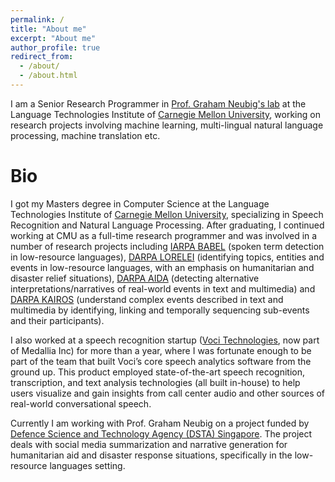 ```yaml
---
permalink: /
title: "About me"
excerpt: "About me"
author_profile: true
redirect_from: 
  - /about/
  - /about.html
---
```


I am a Senior Research Programmer in [Prof. Graham Neubig's lab](https://www.cs.cmu.edu/~neulab/) at the Language Technologies Institute of [Carnegie Mellon University](https://www.cmu.edu/), working on research projects involving machine learning, multi-lingual natural language processing, machine translation etc.

Bio
======

I got my Masters degree in Computer Science at the Language Technologies Institute of [Carnegie Mellon University](https://www.cmu.edu/), specializing in Speech Recognition and Natural Language Processing. After graduating, I continued working at CMU as a full-time research programmer and was involved in a number of research projects including [IARPA BABEL](https://www.iarpa.gov/research-programs/babel) (spoken term detection in low-resource languages), [DARPA LORELEI](https://www.darpa.mil/program/low-resource-languages-for-emergent-incidents) (identifying topics, entities and events in low-resource languages, with an emphasis on humanitarian and disaster relief situations), [DARPA AIDA](https://www.darpa.mil/program/active-interpretation-of-disparate-alternatives) (detecting alternative interpretations/narratives of real-world events in text and multimedia) and [DARPA KAIROS](https://www.darpa.mil/program/knowledge-directed-artificial-intelligence-reasoning-over-schemas) (understand complex events described in text and multimedia by identifying, linking and temporally sequencing sub-events and their participants).

I also worked at a speech recognition startup ([Voci Technologies](https://www.vocitec.com/), now part of Medallia Inc) for more than a year, where I was fortunate enough to be part of the team that built Voci’s core speech analytics software from the ground up. This product employed state-of-the-art speech recognition, transcription, and text analysis technologies (all built in-house) to help users visualize and gain insights from call center audio and other sources of real-world conversational speech.

Currently I am working with Prof. Graham Neubig on a project funded by [Defence Science and Technology Agency (DSTA) Singapore](https://www.dsta.gov.sg/home). The project deals with social media summarization and narrative generation for humanitarian aid and disaster response situations, specifically in the low-resource languages setting.
